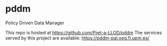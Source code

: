 # pddm
Policy Driven Data Manager

This repo is hosted at https://github.com/Pret-a-LLOD/pddm
The services served by this project are available: https://pddm-pal.oeg.fi.upm.es/
